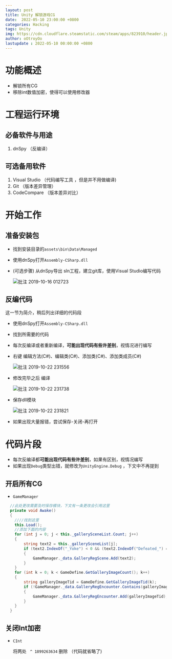 ```yaml
---
layout: post
title: Unity 解锁游戏CG
date:  2022-05-10 23:00:00 +0800
categories: Hacking
tags: Unity
img: https://cdn.cloudflare.steamstatic.com/steam/apps/823910/header.jpg
author: oOtroyOo
lastupdate : 2022-05-10 00:00:00 +0800
---
```


# 功能概述
- 解锁所有CG
- 移除int数值加密，使得可以使用修改器


# 工程运行环境

## 必备软件与用途

1. dnSpy （反编译）

## 可选备用软件

1. Visual Studio  （代码编写工具 ，但是并不用做编译)
2. Git  （版本差异管理）
3. CodeCompare  （版本差异对比）
   
# 开始工作

## 准备安装包
- 找到安装目录的`assets\bin\Data\Managed`
- 使用dnSpy打开`Assembly-CSharp.dll`
- (可选步骤) 从dnSpy导出 sln工程，建立git库，使用Visual Studio编写代码
  
  ![批注 2019-10-16 012723](https://i.loli.net/2019/10/16/pBbm1DchtE4XaKC.png)

## 反编代码
   这一节为简介，稍后列出详细的代码段
- 使用dnSpy打开`Assembly-CSharp.dll`
- 找到所需要的代码
- 每次反编译或者重新编译，**可能出现代码有些许差别**，视情况进行编写
- 右键 编辑方法(C#)、编辑类(C#)、添加类(C#)、添加类成员(C#)
  
  ![批注 2019-10-22 231556](https://i.loli.net/2019/10/22/zPVqNFsTH64gSWb.png)

- 修改完毕之后 编译
  
  ![批注 2019-10-22 231738](https://i.loli.net/2019/10/22/GPcraJjAfi4uFgK.png)

- 保存dll模块

  ![批注 2019-10-22 231821](https://i.loli.net/2019/10/22/pqV4iCJWAhek2Gu.png)

- 如果出现大量报错，尝试保存-关闭-再打开
  
# 代码片段
- 每次反编译都**可能出现代码有些许差别**，如果有区别，视情况编写
- 如果出现`Debug`类型出错，就修改为`UnityEngine.Debug` ，下文中不再提到
## 开启所有CG
- `GameManager`

``` csharp
  //此处更改需要及时保存模块，下文有一条更改会引用这里
  private void Awake()
  {
    ////找到这里
    this.Load();
    //添加下面的内容
    for (int j = 0; j < this._gallerySceneList.Count; j++)
    {
        string text2 = this._gallerySceneList[j];
        if (text2.IndexOf("_Yoke") < 0 && (text2.IndexOf("Defeated_") == 0 || text2.IndexOf("Collect_") == 0 || text2.IndexOf("Encounter_") == 0 || text2.IndexOf("AnimCombineEventer_") == 0 || text2.IndexOf("Intimacy_") == 0 || text2.IndexOf("Scene_") == 0 || text2.IndexOf("CutScene_") == 0) && !GameManager._data.GalleryRegScene.Contains(text2))
        {
            GameManager._data.GalleryRegScene.Add(text2);
        }
    }
    for (int k = 0; k < GameDefine.GetGalleryImageCount(); k++)
    {
        string galleryImageTid = GameDefine.GetGalleryImageTid(k);
        if (!GameManager._data.GalleryRegEncounter.Contains(galleryImageTid))
        {
            GameManager._data.GalleryRegEncounter.Add(galleryImageTid);
        }
    }
  }
```

## 关闭Int加密
- `CInt`

  将两处 ` ^ 1899263634` 删除 
  （代码就省略了)